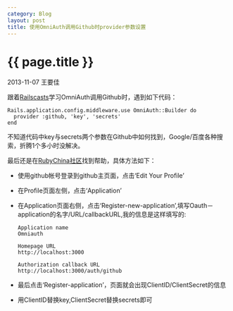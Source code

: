 ```yaml
---
category: Blog
layout: post
title: 使用OmniAuth调用Github时provider参数设置
---
```


{{ page.title }}
================

<p class="meta">2013-11-07 王要佳</p>

跟着[Railscasts](http://railscasts-china.com/episodes/omniauth-1)学习OmniAuth调用Github时，遇到如下代码：

    Rails.application.config.middleware.use OmniAuth::Builder do
      provider :github, 'key', 'secrets'
    end

不知道代码中key与secrets两个参数在Github中如何找到，Google/百度各种搜索，折腾1个多小时没解决。

最后还是在[RubyChina社区](http://ruby-china.org)找到帮助，具体方法如下：

* 使用github帐号登录到github主页面，点击‘Edit Your Profile’

* 在Profile页面左侧，点击‘Application’

* 在Application页面右侧，点击‘Register-new-application’,填写Oauth－application的名字/URL/callbackURL,我的信息是这样填写的:

      Application name
      Omniauth

      Homepage URL
      http://localhost:3000

      Authorization callback URL
      http://localhost:3000/auth/github

* 最后点击‘Register-application’，页面就会出现ClientID/ClientSecret的信息

* 用ClientID替换key,ClientSecret替换secrets即可

    















